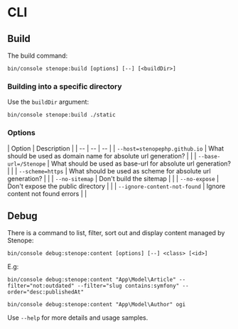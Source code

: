 # CLI

## Build

The build command:

```shell
bin/console stenope:build [options] [--] [<buildDir>]
```

### Building into a specific directory

Use the `buildDir` argument:

```shell
bin/console stenope:build ./static
```

### Options

| Option | Description |
| -- | -- | -- |
| `--host=stenopephp.github.io` | What should be used as domain name for absolute url generation? | |
| `--base-url=/Stenope` | What should be used as base-url for absolute url generation? | |
| `--scheme=https` | What should be used as scheme for absolute url generation? | |
| `--no-sitemap` | Don't build the sitemap | |
| `--no-expose` | Don't expose the public directory | |
| `--ignore-content-not-found` | Ignore content not found errors | |

## Debug

There is a command to list, filter, sort out and display content managed by Stenope:

```shell
bin/console debug:stenope:content [options] [--] <class> [<id>]
```

E.g:

```shell
bin/console debug:stenope:content "App\Model\Article" --filter="not:outdated" --filter="slug contains:symfony" --order="desc:publishedAt"
```

```shell
bin/console debug:stenope:content "App\Model\Author" ogi
```

Use `--help` for more details and usage samples.
